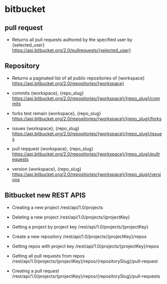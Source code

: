 # bitbucket

## pull request
- Returns all pull requests authored by the specified user by {selected_user}
https://api.bitbucket.org/2.0/pullrequests/{selected_user}

## Repository
- Returns a paginated list of all public repositories of {workspace}
https://api.bitbucket.org/2.0/repositories/{workspace}

- commits {workspace}, {repo_slug}
https://api.bitbucket.org/2.0/repositories/{workspace}/{repo_slug}/commits

- forks test remain {workspace}, {repo_slug}
https://api.bitbucket.org/2.0/repositories/{workspace}/{repo_slug}/forks

- issues {workspace}, {repo_slug}
https://api.bitbucket.org/2.0/repositories/{workspace}/{repo_slug}/issues

- pull reqquest {workspace}, {repo_slug}
https://api.bitbucket.org/2.0/repositories/{workspace}/{repo_slug}/pullrequests

- version {workspace}, {repo_slug}
https://api.bitbucket.org/2.0/repositories/{workspace}/{repo_slug}/versions

## Bitbucket new REST APIS
* Creating a new project
/rest/api/1.0/projects

* Deleting a new project
/rest/api/1.0/projects/{projectKey}

* Getting a project by project key
/rest/api/1.0/projects/{projectKey}

* Create a new repository
/rest/api/1.0/projects/{projectKey}/repos

* Getting repos with project key
/rest/api/1.0/projects/{projectKey}/repos

* Getting all pull requests from repos
/rest/api/1.0/projects/{projectKey}/repos/{repositorySlug}/pull-request

* Creating a pull request 
/rest/api/1.0/projects/{projectKey}/repos/{repositorySlug}/pull-requests